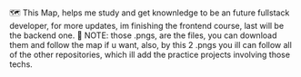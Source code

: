 🗺 This Map, helps me study and get knownledge to be an future fullstack developer, for more updates, im finishing the frontend course, last will be the backend one.
🧾 NOTE: those .pngs, are the files, you can download them and follow the map if u want, also, by this 2 .pngs you ill can follow all of the other repositories, which ill add the practice projects involving those techs.
